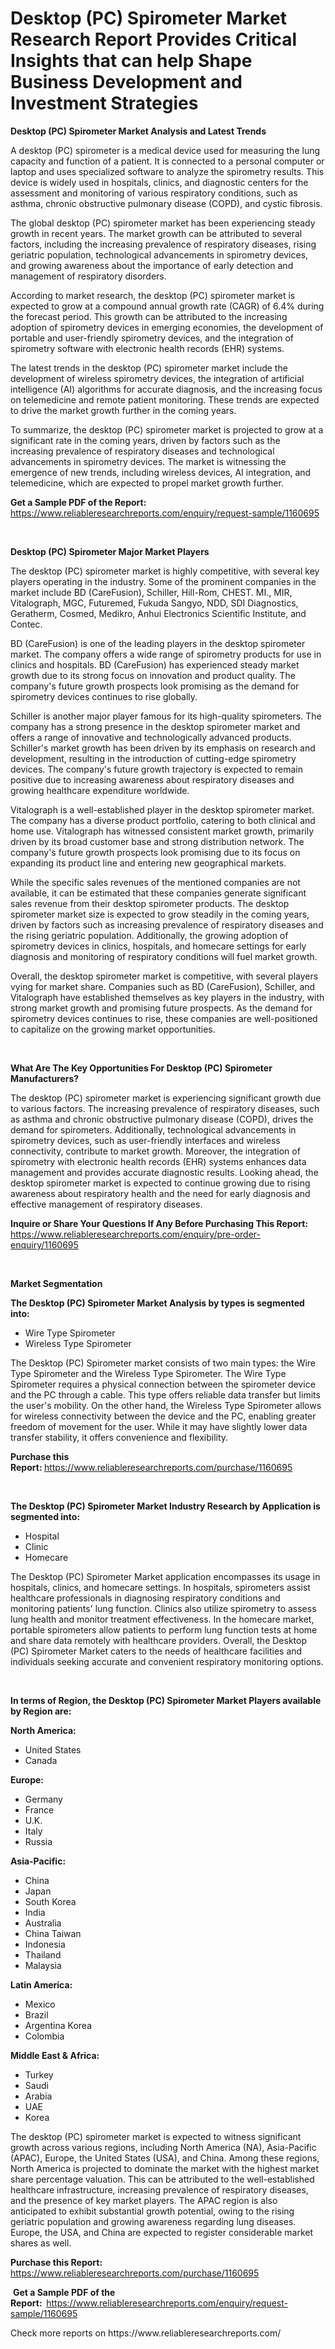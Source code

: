 <p><h1>Desktop (PC) Spirometer Market Research Report Provides Critical Insights that can help Shape Business Development and Investment Strategies</h1></p><p><strong>Desktop (PC) Spirometer Market Analysis and Latest Trends</strong></p>
<p><p>A desktop (PC) spirometer is a medical device used for measuring the lung capacity and function of a patient. It is connected to a personal computer or laptop and uses specialized software to analyze the spirometry results. This device is widely used in hospitals, clinics, and diagnostic centers for the assessment and monitoring of various respiratory conditions, such as asthma, chronic obstructive pulmonary disease (COPD), and cystic fibrosis.</p><p>The global desktop (PC) spirometer market has been experiencing steady growth in recent years. The market growth can be attributed to several factors, including the increasing prevalence of respiratory diseases, rising geriatric population, technological advancements in spirometry devices, and growing awareness about the importance of early detection and management of respiratory disorders.</p><p>According to market research, the desktop (PC) spirometer market is expected to grow at a compound annual growth rate (CAGR) of 6.4% during the forecast period. This growth can be attributed to the increasing adoption of spirometry devices in emerging economies, the development of portable and user-friendly spirometry devices, and the integration of spirometry software with electronic health records (EHR) systems.</p><p>The latest trends in the desktop (PC) spirometer market include the development of wireless spirometry devices, the integration of artificial intelligence (AI) algorithms for accurate diagnosis, and the increasing focus on telemedicine and remote patient monitoring. These trends are expected to drive the market growth further in the coming years.</p><p>To summarize, the desktop (PC) spirometer market is projected to grow at a significant rate in the coming years, driven by factors such as the increasing prevalence of respiratory diseases and technological advancements in spirometry devices. The market is witnessing the emergence of new trends, including wireless devices, AI integration, and telemedicine, which are expected to propel market growth further.</p></p>
<p><strong>Get a Sample PDF of the Report:&nbsp;</strong> <a href="https://www.reliableresearchreports.com/enquiry/request-sample/1160695">https://www.reliableresearchreports.com/enquiry/request-sample/1160695</a></p>
<p>&nbsp;</p>
<p><strong>Desktop (PC) Spirometer Major Market Players</strong></p>
<p><p>The desktop (PC) spirometer market is highly competitive, with several key players operating in the industry. Some of the prominent companies in the market include BD (CareFusion), Schiller, Hill-Rom, CHEST. MI., MIR, Vitalograph, MGC, Futuremed, Fukuda Sangyo, NDD, SDI Diagnostics, Geratherm, Cosmed, Medikro, Anhui Electronics Scientific Institute, and Contec.</p><p>BD (CareFusion) is one of the leading players in the desktop spirometer market. The company offers a wide range of spirometry products for use in clinics and hospitals. BD (CareFusion) has experienced steady market growth due to its strong focus on innovation and product quality. The company's future growth prospects look promising as the demand for spirometry devices continues to rise globally.</p><p>Schiller is another major player famous for its high-quality spirometers. The company has a strong presence in the desktop spirometer market and offers a range of innovative and technologically advanced products. Schiller's market growth has been driven by its emphasis on research and development, resulting in the introduction of cutting-edge spirometry devices. The company's future growth trajectory is expected to remain positive due to increasing awareness about respiratory diseases and growing healthcare expenditure worldwide.</p><p>Vitalograph is a well-established player in the desktop spirometer market. The company has a diverse product portfolio, catering to both clinical and home use. Vitalograph has witnessed consistent market growth, primarily driven by its broad customer base and strong distribution network. The company's future growth prospects look promising due to its focus on expanding its product line and entering new geographical markets.</p><p>While the specific sales revenues of the mentioned companies are not available, it can be estimated that these companies generate significant sales revenue from their desktop spirometer products. The desktop spirometer market size is expected to grow steadily in the coming years, driven by factors such as increasing prevalence of respiratory diseases and the rising geriatric population. Additionally, the growing adoption of spirometry devices in clinics, hospitals, and homecare settings for early diagnosis and monitoring of respiratory conditions will fuel market growth.</p><p>Overall, the desktop spirometer market is competitive, with several players vying for market share. Companies such as BD (CareFusion), Schiller, and Vitalograph have established themselves as key players in the industry, with strong market growth and promising future prospects. As the demand for spirometry devices continues to rise, these companies are well-positioned to capitalize on the growing market opportunities.</p></p>
<p>&nbsp;</p>
<p><strong>What Are The Key Opportunities For Desktop (PC) Spirometer Manufacturers?</strong></p>
<p><p>The desktop (PC) spirometer market is experiencing significant growth due to various factors. The increasing prevalence of respiratory diseases, such as asthma and chronic obstructive pulmonary disease (COPD), drives the demand for spirometers. Additionally, technological advancements in spirometry devices, such as user-friendly interfaces and wireless connectivity, contribute to market growth. Moreover, the integration of spirometry with electronic health records (EHR) systems enhances data management and provides accurate diagnostic results. Looking ahead, the desktop spirometer market is expected to continue growing due to rising awareness about respiratory health and the need for early diagnosis and effective management of respiratory diseases.</p></p>
<p><strong>Inquire or Share Your Questions If Any Before Purchasing This Report:</strong> <a href="https://www.reliableresearchreports.com/enquiry/pre-order-enquiry/1160695">https://www.reliableresearchreports.com/enquiry/pre-order-enquiry/1160695</a></p>
<p>&nbsp;</p>
<p><strong>Market Segmentation</strong></p>
<p><strong>The Desktop (PC) Spirometer Market Analysis by types is segmented into:</strong></p>
<p><ul><li>Wire Type Spirometer</li><li>Wireless Type Spirometer</li></ul></p>
<p><p>The Desktop (PC) Spirometer market consists of two main types: the Wire Type Spirometer and the Wireless Type Spirometer. The Wire Type Spirometer requires a physical connection between the spirometer device and the PC through a cable. This type offers reliable data transfer but limits the user's mobility. On the other hand, the Wireless Type Spirometer allows for wireless connectivity between the device and the PC, enabling greater freedom of movement for the user. While it may have slightly lower data transfer stability, it offers convenience and flexibility.</p></p>
<p><strong>Purchase this Report:&nbsp;</strong><a href="https://www.reliableresearchreports.com/purchase/1160695">https://www.reliableresearchreports.com/purchase/1160695</a></p>
<p>&nbsp;</p>
<p><strong>The Desktop (PC) Spirometer Market Industry Research by Application is segmented into:</strong></p>
<p><ul><li>Hospital</li><li>Clinic</li><li>Homecare</li></ul></p>
<p><p>The Desktop (PC) Spirometer Market application encompasses its usage in hospitals, clinics, and homecare settings. In hospitals, spirometers assist healthcare professionals in diagnosing respiratory conditions and monitoring patients' lung function. Clinics also utilize spirometry to assess lung health and monitor treatment effectiveness. In the homecare market, portable spirometers allow patients to perform lung function tests at home and share data remotely with healthcare providers. Overall, the Desktop (PC) Spirometer Market caters to the needs of healthcare facilities and individuals seeking accurate and convenient respiratory monitoring options.</p></p>
<p>&nbsp;</p>
<p><strong>In terms of Region, the Desktop (PC) Spirometer Market Players available by Region are:</strong></p>
<p>
    <p> <strong> North America: </strong>
        <ul>
            <li>United States</li>
            <li>Canada</li>
        </ul>
        </p> 
    <p> <strong> Europe: </strong>
        <ul>
            <li>Germany</li>
            <li>France</li>
            <li>U.K.</li>
            <li>Italy</li>
            <li>Russia</li>
        </ul>
        </p> 
    <p> <strong> Asia-Pacific: </strong>
        <ul>
            <li>China</li>
            <li>Japan</li>
            <li>South Korea</li>
            <li>India</li>
            <li>Australia</li>
            <li>China Taiwan</li>
            <li>Indonesia</li>
            <li>Thailand</li>
            <li>Malaysia</li>
        </ul>
        </p> 
    <p> <strong> Latin America: </strong>
        <ul>
            <li>Mexico</li>
            <li>Brazil</li>
            <li>Argentina Korea</li>
            <li>Colombia</li>
        </ul>
        </p> 
    <p> <strong> Middle East & Africa: </strong>
        <ul>
            <li>Turkey</li>
            <li>Saudi</li>
            <li>Arabia</li>
            <li>UAE</li>
            <li>Korea</li>
        </ul>
    </p>
    </p>
<p><p>The desktop (PC) spirometer market is expected to witness significant growth across various regions, including North America (NA), Asia-Pacific (APAC), Europe, the United States (USA), and China. Among these regions, North America is projected to dominate the market with the highest market share percentage valuation. This can be attributed to the well-established healthcare infrastructure, increasing prevalence of respiratory diseases, and the presence of key market players. The APAC region is also anticipated to exhibit substantial growth potential, owing to the rising geriatric population and growing awareness regarding lung diseases. Europe, the USA, and China are expected to register considerable market shares as well.</p></p>
<p><strong>Purchase this Report: </strong><a href="https://www.reliableresearchreports.com/purchase/1160695">https://www.reliableresearchreports.com/purchase/1160695</a></p>
<p>&nbsp;<strong>Get a Sample PDF of the Report:&nbsp;&nbsp;</strong><a href="https://www.reliableresearchreports.com/enquiry/request-sample/1160695">https://www.reliableresearchreports.com/enquiry/request-sample/1160695</a></p>
<p><strong></strong></p>
<p>Check more reports on https://www.reliableresearchreports.com/</p>